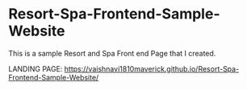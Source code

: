# Resort-Spa-Frontend-Sample-Website
This is a sample Resort and Spa Front end Page that I created.

LANDING PAGE: https://vaishnavi1810maverick.github.io/Resort-Spa-Frontend-Sample-Website/
